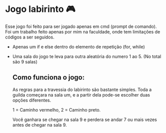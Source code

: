 # Jogo labirinto :video_game:

Esse jogo foi feito para ser jogado apenas em cmd (prompt de comando). Foi um trabalho feito apenas por mim na faculdade, onde tem limitações de códigos a ser seguidos.

- Apenas um if e else dentro do elemento de repetição (for, while)

- Uma sala do jogo te leva para outra aleatória do numero 1 ao 5. (No total são 9 salas)

  ## Como funciona o jogo: 

  As regras para a travessia do labirinto são bastante simples. Toda a guilda começara na sala um, e a partir dela pode-se escolher duas opções diferentes.

   1 = Caminho vermelho, 2 = Caminho preto. 

  Você ganhara se chegar na sala 9 e perdera se andar 7 ou mais vezes antes de chegar na sala 9. 

  

